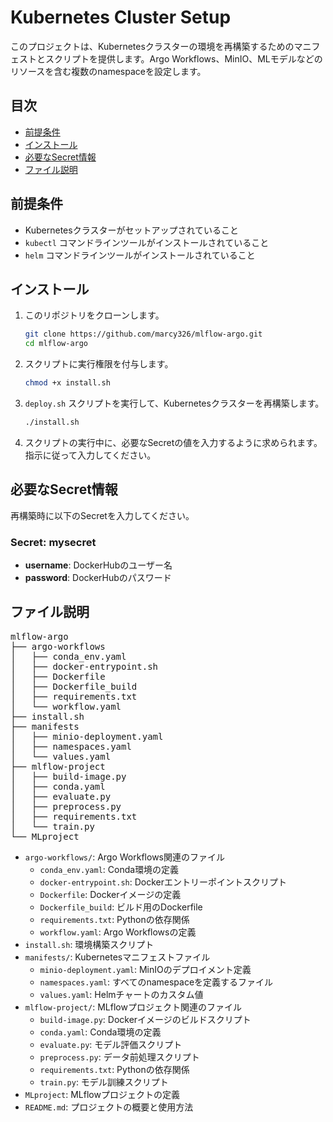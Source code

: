 # Kubernetes Cluster Setup

このプロジェクトは、Kubernetesクラスターの環境を再構築するためのマニフェストとスクリプトを提供します。Argo Workflows、MinIO、MLモデルなどのリソースを含む複数のnamespaceを設定します。

## 目次

- [前提条件](#前提条件)
- [インストール](#インストール)
- [必要なSecret情報](#必要なSecret情報)
- [ファイル説明](#ファイル説明)

## 前提条件

- Kubernetesクラスターがセットアップされていること
- `kubectl` コマンドラインツールがインストールされていること
- `helm` コマンドラインツールがインストールされていること

## インストール

1. このリポジトリをクローンします。

    ```sh
    git clone https://github.com/marcy326/mlflow-argo.git
    cd mlflow-argo
    ```

2. スクリプトに実行権限を付与します。

    ```sh
    chmod +x install.sh
    ```

3. `deploy.sh` スクリプトを実行して、Kubernetesクラスターを再構築します。

    ```sh
    ./install.sh
    ```

4. スクリプトの実行中に、必要なSecretの値を入力するように求められます。指示に従って入力してください。

## 必要なSecret情報

再構築時に以下のSecretを入力してください。

### Secret: mysecret

- **username**: DockerHubのユーザー名
- **password**: DockerHubのパスワード

## ファイル説明
<pre>
mlflow-argo
├── argo-workflows
│   ├── conda_env.yaml
│   ├── docker-entrypoint.sh
│   ├── Dockerfile
│   ├── Dockerfile_build
│   ├── requirements.txt
│   └── workflow.yaml
├── install.sh
├── manifests
│   ├── minio-deployment.yaml
│   ├── namespaces.yaml
│   └── values.yaml
├── mlflow-project
│   ├── build-image.py
│   ├── conda.yaml
│   ├── evaluate.py
│   ├── preprocess.py
│   ├── requirements.txt
│   └── train.py
└── MLproject
</pre>
- `argo-workflows/`: Argo Workflows関連のファイル
  - `conda_env.yaml`: Conda環境の定義
  - `docker-entrypoint.sh`: Dockerエントリーポイントスクリプト
  - `Dockerfile`: Dockerイメージの定義
  - `Dockerfile_build`: ビルド用のDockerfile
  - `requirements.txt`: Pythonの依存関係
  - `workflow.yaml`: Argo Workflowsの定義
- `install.sh`: 環境構築スクリプト
- `manifests/`: Kubernetesマニフェストファイル
  - `minio-deployment.yaml`: MinIOのデプロイメント定義
  - `namespaces.yaml`: すべてのnamespaceを定義するファイル
  - `values.yaml`: Helmチャートのカスタム値
- `mlflow-project/`: MLflowプロジェクト関連のファイル
  - `build-image.py`: Dockerイメージのビルドスクリプト
  - `conda.yaml`: Conda環境の定義
  - `evaluate.py`: モデル評価スクリプト
  - `preprocess.py`: データ前処理スクリプト
  - `requirements.txt`: Pythonの依存関係
  - `train.py`: モデル訓練スクリプト
- `MLproject`: MLflowプロジェクトの定義
- `README.md`: プロジェクトの概要と使用方法
